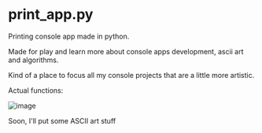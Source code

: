 # print_app.py
Printing console app made in python.

Made for play and learn more about console apps development, ascii art and algorithms.

Kind of a place to focus all my console projects that are a little more artistic.

Actual functions:

![image](https://github.com/user-attachments/assets/2c36a5aa-4e94-4ee5-a06f-548e1a5f5e51)

Soon, I'll put some ASCII art stuff
